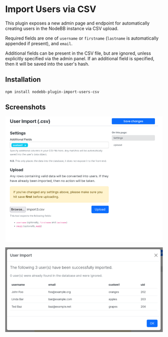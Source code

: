 # Import Users via CSV

This plugin exposes a new admin page and endpoint for automatically creating users in the NodeBB instance via CSV upload.

Required fields are one of `username` or `firstname` (`lastname` is automatically appended if present), and `email`.

Additional fields can be present in the CSV file, but are ignored, unless explicitly specified via the admin panel.
If an additional field is specified, then it will be saved into the user's hash.

## Installation

    npm install nodebb-plugin-import-users-csv

## Screenshots

![A view of the settings page of this plugin](./screenshots/settings.png)

![A modal containing a table displaying a list of users successfully imported in](./screenshots/modal.png)